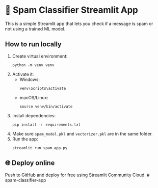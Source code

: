 # 📧 Spam Classifier Streamlit App

This is a simple Streamlit app that lets you check if a message is spam or not using a trained ML model.

## How to run locally

1. Create virtual environment:
   ```
   python -m venv venv
   ```
2. Activate it:
   - Windows:
     ```
     venv\Scripts\activate
     ```
   - macOS/Linux:
     ```
     source venv/bin/activate
     ```
3. Install dependencies:
   ```
   pip install -r requirements.txt
   ```
4. Make sure `spam_model.pkl` and `vectorizer.pkl` are in the same folder.
5. Run the app:
   ```
   streamlit run spam_app.py
   ```

## 🌐 Deploy online
Push to GitHub and deploy for free using Streamlit Community Cloud.
#   s p a m - c l a s s i f i e r - a p p  
 